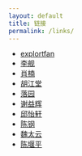 ```yaml
---
layout: default
title: 链接
permalink: /links/
---
```

<div class="wrapper">
<ul>
<li><a href="http://fan.cos.name/cn/" target="_blank">explortfan</a></li>
<li><a href="http://www.lijian001.com/r/" target="_blank">李舰</a></li>
<li><a href="http://www.road2stat.com/" target="_blank">肖楠</a></li>
<li><a href="http://li-and-jiang.com/blog/">胡江堂</a></li>
<li><a href="http://www.loyhome.cn/" rel="acquaintance" target="_blank">落园</a></li>
<li><a href="http://www.yihui.name/" target="_blank">谢益辉</a></li>
<li><a href="http://yixuan.cos.name/" target="_blank">邱怡轩</a></li>
<li><a href="http://www.gossipcoder.com/" target="_blank">陈钢</a></li>
<li><a href="http://taiyun.cos.name/" target="_blank">魏太云</a></li>
<li><a href="http://yanping.me/" target="_blank">陈堰平</a></li>

</ul>
</div>